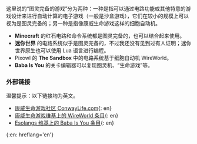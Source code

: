 ---
---

这里说的“图灵完备的游戏”分为两种：一种是指可以通过电路功能或其他特意的游戏设计来进行自动计算的电子游戏（一般是沙盒游戏），它们在较小的规模上可以视为是图灵完备的；另一种是指像康威生命游戏这样的细胞自动机。

* <b>Minecraft</b> 的红石电路和命令系统都是图灵完备的，也可以结合起来使用。
* <b>迷你世界</b> 的电路系统似乎是图灵完备的，不过我还没有见到过有人证明；迷你世界原生也可以使用 Lua 语言进行编程。
* Pixowl 的 <b>The Sandbox</b> 中的电路系统基于细胞自动机 WireWorld。
* <b>Baba Is You</b> 的关卡编辑器可以复现图灵机、“生命游戏”等。

### 外部链接

温馨提示：以下链接均为英文。

* [康威生命游戏社区 ConwayLife.com](https://conwaylife.com/){: en}
* [康威生命游戏维基上的 WireWorld 条目](https://conwaylife.com/wiki/OCA:Wireworld){: en}
* [Esolangs 维基上的 Baba Is You 条目](https://esolangs.org/wiki/Baba_Is_You){: en}

{:en: hreflang='en'}
